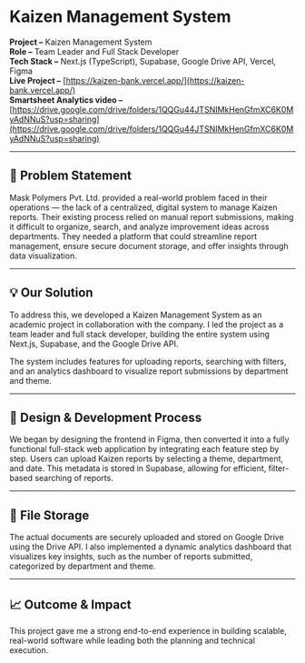 # Kaizen Management System

**Project –** Kaizen Management System  
**Role –** Team Leader and Full Stack Developer  
**Tech Stack –** Next.js (TypeScript), Supabase, Google Drive API, Vercel, Figma  
**Live Project –** [https://kaizen-bank.vercel.app/](https://kaizen-bank.vercel.app/)  
**Smartsheet Analytics video –** [https://drive.google.com/drive/folders/1QQGu44JTSNIMkHenGfmXC6K0MyAdNNuS?usp=sharing](https://drive.google.com/drive/folders/1QQGu44JTSNIMkHenGfmXC6K0MyAdNNuS?usp=sharing)

---

## 🧩 Problem Statement

Mask Polymers Pvt. Ltd. provided a real-world problem faced in their operations — the lack of a centralized, digital system to manage Kaizen reports. Their existing process relied on manual report submissions, making it difficult to organize, search, and analyze improvement ideas across departments. They needed a platform that could streamline report management, ensure secure document storage, and offer insights through data visualization.

---

## 💡 Our Solution

To address this, we developed a Kaizen Management System as an academic project in collaboration with the company. I led the project as a team leader and full stack developer, building the entire system using Next.js, Supabase, and the Google Drive API.

The system includes features for uploading reports, searching with filters, and an analytics dashboard to visualize report submissions by department and theme.

---

## 🎨 Design & Development Process

We began by designing the frontend in Figma, then converted it into a fully functional full-stack web application by integrating each feature step by step. Users can upload Kaizen reports by selecting a theme, department, and date. This metadata is stored in Supabase, allowing for efficient, filter-based searching of reports.

---

## 🔐 File Storage

The actual documents are securely uploaded and stored on Google Drive using the Drive API. I also implemented a dynamic analytics dashboard that visualizes key insights, such as the number of reports submitted, categorized by department and theme.

---

## 📈 Outcome & Impact

This project gave me a strong end-to-end experience in building scalable, real-world software while leading both the planning and technical execution.
